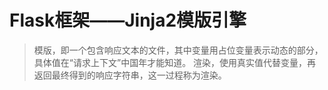 # Flask框架——Jinja2模版引擎  
  
>模版，即一个包含响应文本的文件，其中变量用占位变量表示动态的部分，具体值在“请求上下文”中国年才能知道。
>渲染，使用真实值代替变量，再返回最终得到的响应字符串，这一过程称为渲染。